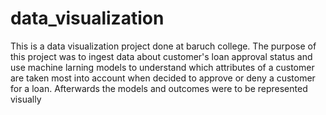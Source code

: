 # data_visualization
This is a data visualization project done at baruch college. The purpose of this project was to ingest data about customer's loan approval status and use machine larning models to understand which attributes of a customer are taken most into account when decided to approve or deny a customer for a loan. Afterwards the models and outcomes were to be represented visually
